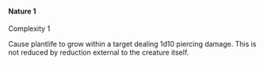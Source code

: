 #### Nature 1

Complexity 1

Cause plantlife to grow within a target dealing 1d10 piercing damage. This is not reduced by reduction external to the creature itself.